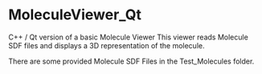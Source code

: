 # MoleculeViewer_Qt

C++ / Qt version of a basic Molecule Viewer
This viewer reads Molecule SDF files and displays a 3D representation of the molecule.

There are some provided Molecule SDF Files in the Test_Molecules folder.
